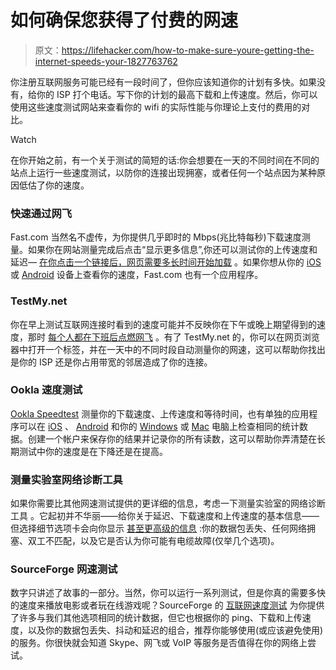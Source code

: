 # 如何确保您获得了付费的网速

> 原文：<https://lifehacker.com/how-to-make-sure-youre-getting-the-internet-speeds-your-1827763762>

你注册互联网服务可能已经有一段时间了，但你应该知道你的计划有多快。如果没有，给你的 ISP 打个电话。写下你的计划的最高下载和上传速度。然后，你可以使用这些速度测试网站来查看你的 wifi 的实际性能与你理论上支付的费用的对比。

Watch

在你开始之前，有一个关于测试的简短的话:你会想要在一天的不同时间在不同的站点上运行一些速度测试，以防你的连接出现拥塞，或者任何一个站点因为某种原因低估了你的速度。

### **快速通过网飞**

Fast.com 当然名不虚传，为你提供几乎即时的 Mbps(兆比特每秒)下载速度测量。如果你在网站测量完成后点击“显示更多信息”,你还可以测试你的上传速度和延迟— [在你点击一个链接后，网页需要多长时间开始加载](https://www.highspeedinternet.com/resources/bandwidth-vs-latency-what-is-the-difference/) 。如果你想从你的 [iOS](https://itunes.apple.com/us/app/fast-speed-test/id1133348139?mt=8) 或 [Android](https://play.google.com/store/apps/details?id=com.netflix.Speedtest&hl=en_US) 设备上查看你的速度，Fast.com 也有一个应用程序。

### **TestMy.net**

你在早上测试互联网连接时看到的速度可能并不反映你在下午或晚上期望得到的速度，那时 [每个人都在下班后点燃网飞](https://variety.com/2015/digital/news/netflix-bandwidth-usage-internet-traffic-1201507187/) 。有了 TestMy.net 的，你可以在网页浏览器中打开一个标签，并在一天中的不同时段自动测量你的网速，这可以帮助你找出是你的 ISP 还是你占用带宽的邻居造成了你的连接。

### **Ookla 速度测试**

[Ookla Speedtest](http://www.speedtest.net/run) 测量你的下载速度、上传速度和等待时间，也有单独的应用程序可以在 [iOS](https://itunes.apple.com/us/app/speedtest-by-ookla/id300704847?mt=8) 、 [Android](https://play.google.com/store/apps/details?id=org.zwanoo.android.speedtest) 和你的 [Windows](http://www.speedtest.net/apps/windows) 或 [Mac](https://itunes.apple.com/us/app/speedtest-by-ookla/id1153157709?mt=12) 电脑上检查相同的统计数据。创建一个帐户来保存你的结果并记录你的所有读数，这可以帮助你弄清楚在长期测试中你的速度是在下降还是在提高。

### **测量实验室网络诊断工具**

如果你需要比其他网速测试提供的更详细的信息，考虑一下测量实验室的网络诊断工具 。它起初并不华丽——给你关于延迟、下载速度和上传速度的基本信息——但选择细节选项卡会向你显示 [甚至更高级的信息](https://github.com/ndt-project/ndt/wiki/NDTTestMethodology) :你的数据包丢失、任何网络拥塞、双工不匹配，以及它是否认为你可能有电缆故障(仅举几个选项)。

### **SourceForge 网速测试**

数字只讲述了故事的一部分。当然，你可以运行一系列测试，但是你真的需要多快的速度来播放电影或者玩在线游戏呢？SourceForge 的 [互联网速度测试](https://sourceforge.net/speedtest/) 为你提供了许多与我们其他选项相同的统计数据，但它也根据你的 ping、下载和上传速度，以及你的数据包丢失、抖动和延迟的组合，推荐你能够使用(或应该避免使用)的服务。你很快就会知道 Skype、网飞或 VoIP 等服务是否值得在你的网络上尝试。
